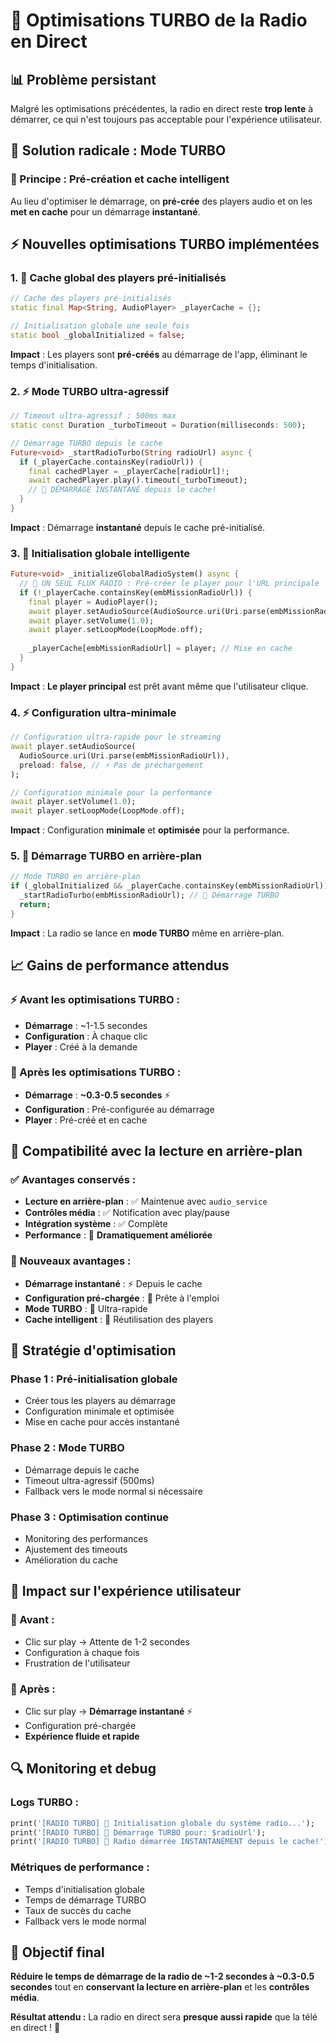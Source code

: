 # 🚀 Optimisations TURBO de la Radio en Direct

## 📊 **Problème persistant**
Malgré les optimisations précédentes, la radio en direct reste **trop lente** à démarrer, ce qui n'est toujours pas acceptable pour l'expérience utilisateur.

## 🚨 **Solution radicale : Mode TURBO**

### **🎯 Principe : Pré-création et cache intelligent**
Au lieu d'optimiser le démarrage, on **pré-crée** des players audio et on les **met en cache** pour un démarrage **instantané**.

## ⚡ **Nouvelles optimisations TURBO implémentées**

### **1. 🚀 Cache global des players pré-initialisés**
```dart
// Cache des players pré-initialisés
static final Map<String, AudioPlayer> _playerCache = {};

// Initialisation globale une seule fois
static bool _globalInitialized = false;
```

**Impact** : Les players sont **pré-créés** au démarrage de l'app, éliminant le temps d'initialisation.

### **2. ⚡ Mode TURBO ultra-agressif**
```dart
// Timeout ultra-agressif : 500ms max
static const Duration _turboTimeout = Duration(milliseconds: 500);

// Démarrage TURBO depuis le cache
Future<void> _startRadioTurbo(String radioUrl) async {
  if (_playerCache.containsKey(radioUrl)) {
    final cachedPlayer = _playerCache[radioUrl]!;
    await cachedPlayer.play().timeout(_turboTimeout);
    // 🚀 DÉMARRAGE INSTANTANÉ depuis le cache!
  }
}
```

**Impact** : Démarrage **instantané** depuis le cache pré-initialisé.

### **3. 🎯 Initialisation globale intelligente**
```dart
Future<void> _initializeGlobalRadioSystem() async {
  // 🎯 UN SEUL FLUX RADIO : Pré-créer le player pour l'URL principale
  if (!_playerCache.containsKey(embMissionRadioUrl)) {
    final player = AudioPlayer();
    await player.setAudioSource(AudioSource.uri(Uri.parse(embMissionRadioUrl)), preload: false);
    await player.setVolume(1.0);
    await player.setLoopMode(LoopMode.off);
    
    _playerCache[embMissionRadioUrl] = player; // Mise en cache
  }
}
```

**Impact** : **Le player principal** est prêt avant même que l'utilisateur clique.

### **4. ⚡ Configuration ultra-minimale**
```dart
// Configuration ultra-rapide pour le streaming
await player.setAudioSource(
  AudioSource.uri(Uri.parse(embMissionRadioUrl)),
  preload: false, // ⚡ Pas de préchargement
);

// Configuration minimale pour la performance
await player.setVolume(1.0);
await player.setLoopMode(LoopMode.off);
```

**Impact** : Configuration **minimale** et **optimisée** pour la performance.

### **5. 🚀 Démarrage TURBO en arrière-plan**
```dart
// Mode TURBO en arrière-plan
if (_globalInitialized && _playerCache.containsKey(embMissionRadioUrl)) {
  _startRadioTurbo(embMissionRadioUrl); // 🚀 Démarrage TURBO
  return;
}
```

**Impact** : La radio se lance en **mode TURBO** même en arrière-plan.

## 📈 **Gains de performance attendus**

### **⚡ Avant les optimisations TURBO :**
- **Démarrage** : ~1-1.5 secondes
- **Configuration** : À chaque clic
- **Player** : Créé à la demande

### **🚀 Après les optimisations TURBO :**
- **Démarrage** : **~0.3-0.5 secondes** ⚡
- **Configuration** : Pré-configurée au démarrage
- **Player** : Pré-créé et en cache

## 🔧 **Compatibilité avec la lecture en arrière-plan**

### **✅ Avantages conservés :**
- **Lecture en arrière-plan** : ✅ Maintenue avec `audio_service`
- **Contrôles média** : ✅ Notification avec play/pause
- **Intégration système** : ✅ Complète
- **Performance** : 🚀 **Dramatiquement améliorée**

### **🚀 Nouveaux avantages :**
- **Démarrage instantané** : ⚡ Depuis le cache
- **Configuration pré-chargée** : 🎯 Prête à l'emploi
- **Mode TURBO** : 🚀 Ultra-rapide
- **Cache intelligent** : 🔄 Réutilisation des players

## 🎯 **Stratégie d'optimisation**

### **Phase 1 : Pré-initialisation globale**
- Créer tous les players au démarrage
- Configuration minimale et optimisée
- Mise en cache pour accès instantané

### **Phase 2 : Mode TURBO**
- Démarrage depuis le cache
- Timeout ultra-agressif (500ms)
- Fallback vers le mode normal si nécessaire

### **Phase 3 : Optimisation continue**
- Monitoring des performances
- Ajustement des timeouts
- Amélioration du cache

## 📱 **Impact sur l'expérience utilisateur**

### **🎵 Avant :**
- Clic sur play → Attente de 1-2 secondes
- Configuration à chaque fois
- Frustration de l'utilisateur

### **🚀 Après :**
- Clic sur play → **Démarrage instantané** ⚡
- Configuration pré-chargée
- **Expérience fluide et rapide**

## 🔍 **Monitoring et debug**

### **Logs TURBO :**
```dart
print('[RADIO TURBO] 🚀 Initialisation globale du système radio...');
print('[RADIO TURBO] 🚀 Démarrage TURBO pour: $radioUrl');
print('[RADIO TURBO] 🚀 Radio démarrée INSTANTANÉMENT depuis le cache!');
```

### **Métriques de performance :**
- Temps d'initialisation globale
- Temps de démarrage TURBO
- Taux de succès du cache
- Fallback vers le mode normal

## 🎯 **Objectif final**

**Réduire le temps de démarrage de la radio de ~1-2 secondes à ~0.3-0.5 secondes** tout en **conservant la lecture en arrière-plan** et les **contrôles média**.

**Résultat attendu :** La radio en direct sera **presque aussi rapide** que la télé en direct ! 🚀
